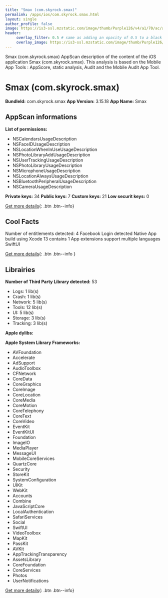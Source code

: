 ```yaml
---
title: "Smax (com.skyrock.smax)"
permalink: /apps/ios/com.skyrock.smax.html
layout: single
author_profile: false
image: https://is3-ssl.mzstatic.com/image/thumb/Purple126/v4/a1/70/ac/a170ac40-f90f-3518-81da-b70fafb47f90/AppIcon-0-1x_U007emarketing-3-0-85-220.png/512x512bb.jpg
header: 
     overlay_filter: 0.5 # same as adding an opacity of 0.5 to a black background
     overlay_image: https://is3-ssl.mzstatic.com/image/thumb/Purple126/v4/a1/70/ac/a170ac40-f90f-3518-81da-b70fafb47f90/AppIcon-0-1x_U007emarketing-3-0-85-220.png/512x512bb.jpg
---
```

Smax (com.skyrock.smax) AppScan description of the content of the iOS application Smax (com.skyrock.smax). This analysis is based on the Mobile App Tools : AppScore, static analysis, Audit and the Mobile Audit App Tool.

# Smax (com.skyrock.smax)

**BundleId:** com.skyrock.smax
**App Version:** 3.15.18
**App Name:** Smax


## AppScan informations 

**List of permissions:** 
- NSCalendarsUsageDescription
- NSFaceIDUsageDescription
- NSLocationWhenInUseUsageDescription
- NSPhotoLibraryAddUsageDescription
- NSUserTrackingUsageDescription
- NSPhotoLibraryUsageDescription
- NSMicrophoneUsageDescription
- NSLocationAlwaysUsageDescription
- NSBluetoothPeripheralUsageDescription
- NSCameraUsageDescription
  
  
**Private keys:** 34
**Public keys:** 7
**Custom keys:** 21
**Low securit keys:** 0
  
[Get more details](/pricing.html){: .btn .btn--info}

## Cool Facts

Number of entitlements detected: 4
Facebook Login detected
Native App
build using Xcode 13
contains 1 App extensions
support multiple languages
SwiftUI
  
[Get more details](/pricing.html){: .btn .btn--info }

## Librairies 
**Number of Third Party Library detected:** 53
- Logs: 1 lib(s)
- Crash: 1 lib(s)
- Network: 5 lib(s)
- Tools: 12 lib(s)
- UI: 5 lib(s)
- Storage: 3 lib(s)
- Tracking: 3 lib(s)


**Apple dylibs:**


**Apple System Library Frameworks:**
- AVFoundation
- Accelerate
- AdSupport
- AudioToolbox
- CFNetwork
- CoreData
- CoreGraphics
- CoreImage
- CoreLocation
- CoreMedia
- CoreMotion
- CoreTelephony
- CoreText
- CoreVideo
- EventKit
- EventKitUI
- Foundation
- ImageIO
- MediaPlayer
- MessageUI
- MobileCoreServices
- QuartzCore
- Security
- StoreKit
- SystemConfiguration
- UIKit
- WebKit
- Accounts
- Combine
- JavaScriptCore
- LocalAuthentication
- SafariServices
- Social
- SwiftUI
- VideoToolbox
- MapKit
- PassKit
- AVKit
- AppTrackingTransparency
- AssetsLibrary
- CoreFoundation
- CoreServices
- Photos
- UserNotifications


  
[Get more details](/pricing.html){: .btn .btn--info}

